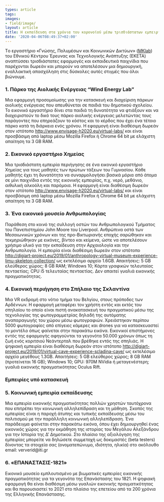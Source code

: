 ```yaml
---
types: article
tags:
images: 
- field/image/
layout: article
title: Η εκπαίδευση στα χρόνια του κορονοϊού μέσω τρισδιάστατων εμπειριών
date: '2020-04-06T08:49:37+02:00'
---
```

<p>
Tο εργαστήριο «Γνώσης, Πολυμέσων και Κοινωνικών Δικτύων» (<a href="https://mklab.iti.gr">MKlab</a>) του Εθνικού Κέντρου Έρευνας και Τεχνολογικής Ανάπτυξης (ΕΚΕΤΑ) αναπτύσσει τρισδιάστατες εφαρμογές και εκπαιδευτικά παιχνίδια που παρέχονται δωρεάν και μπορούν να αποτελέσουν μια δημιουργική, εναλλακτική απασχόληση στις δύσκολες αυτές στιγμές που όλοι βιώνουμε.
</p>
<h3>1. Πάρκο της Αιολικής Ενέργειας “Wind Energy Lab”</h3>
<p>
Μια εφαρμογή προσομοίωσης για την κατασκευή και διαχείριση πάρκων αιολικής ενέργειας που απευθύνεται σε παιδιά του δημοτικού σχολείου.
Το εικονικό εργαστήριο δίνει στα παιδιά τη δυνατότητα να φτιάξουν και να διαχειριστούν το δικό τους πάρκο αιολικής ενέργειας μελετώντας τους παράγοντες που επηρεάζουν το κόστος και το κέρδος που έχει ένα τέτοιο πάρκο κατά τη διάρκεια ενός χρόνου. Η εφαρμογή είναι διαθέσιμη δωρεάν στον ιστότοπο <a href="http://www.envisage-h2020.eu/virtual-labs/">http://www.envisage-h2020.eu/virtual-labs/</a> και είναι προσβάσιμη από laptop μέσω Mozilla Firefox ή Chrome 64 bit με ελάχιστη απαίτηση τα 3 GB RAM.
</p>
<h3>2. Εικονικό εργαστήριο Χημείας</h3>
<p>
Μια τρισδιάστατη εμπειρία περιήγησης σε ένα εικονικό εργαστήριο Χημείας για τους μαθητές των πρώτων τάξεων του Γυμνασίου.
Κάθε μαθητής έχει τη δυνατότητα να συναρμολογήσει βασικά μόρια από άτομα σε μίνι παιχνίδια εντός της εικονικής εμπειρίας, π.χ. νερό, μεθάνιο, αιθυλική αλκοόλη και παρόμοια. Η εφαρμογή είναι διαθέσιμη δωρεάν στον ιστότοπο <a href="http://www.envisage-h2020.eu/virtual-labs/">http://www.envisage-h2020.eu/virtual-labs/</a> και είναι προσβάσιμη από laptop μέσω Mozilla Firefox ή Chrome 64 bit με ελάχιστη απαίτηση τα 3 GB RAM.
</p>
<h3>3. Ένα εικονικό μουσείο Ανθρωπολογίας</h3>
<p>
Παράθεση στο κοινό της συλλογή οστών του Ανθρωπολογικού Τμήματος του Πανεπιστημίου John Moore του Liverpool.
Ανθρώπινα οστά των Μεσαιωνικών χρόνων και της προ-Βικτωριανής εποχής σαρώθηκαν και τεκμηριώθηκαν με εικόνες, βίντεο και κείμενα, ώστε να αποτελέσουν χρήσιμο υλικό για την εκπαίδευση στην Αρχαιολογία και την Ανθρωπολογία. Η εμπειρία είναι διαθέσιμη δωρεάν στον ιστότοπο <a href="http://digiart-project.eu/2019/01/anthropology-virtual-museum-experience-ljmu-skeleton-collection/">http://digiart-project.eu/2019/01/anthropology-virtual-museum-experience-ljmu-skeleton-collection/</a> ως εκτελέσιμο αρχείο 1.6GB. Απαιτήσεις: 5 GB ελεύθερος χώρος;  8 GB RAM; Windows 10;  Κάρτα γραφικών τελευταίας πενταετίας; CPU i5 τελευταίας πενταετίας. Δεν απαιτεί γυαλιά εικονικής πραγματικότητας.
</p>
<h3>4. Eικονική περιήγηση στο Σπήλαιο της Σκλαντίνα</h3>
<p>
Μια VR εκδρομή στο νότιο τμήμα του Βελγίου, στους πρόποδες των Αρδέννων.
Η εφαρμογή μεταφέρει τον χρήστη εντός και εκτός του σπηλαίου το οποίο είναι πιστή ανακατασκευή του πραγματικού μέσω της τεχνολογίας της φωτογραμμετρίας δηλαδή της αυτόματης αναπαραγωγής του χώρου μέσω φωτογραφιών. Χρειάστηκαν περίπου 5000 φωτογραφίες από επίγειες κάμερες και drones για να κατασκευαστεί το μοντέλο όπως φαίνεται στην παρακάτω εικόνα. Εικονικοί επιστήμονες εντός της εφαρμογής αφηγούνται τα γεγονότα 50.000 χρόνων όπως τη ζωή ενός κοριτσιού Νεάντερταλ που βρέθηκε εντός της σπηλιάς. Η ψηφιακή εμπειρία είναι διαθέσιμη δωρεάν στον ιστότοπο <a href="http://digiart-project.eu/2019/01/virtual-cave-experience-scladina-cave/">http://digiart-project.eu/2019/01/virtual-cave-experience-scladina-cave/</a> ως εκτελέσιμο αρχείο μεγέθους 1.3GB. Απαιτήσεις: 5 GB ελεύθερος χώρος; 8 GB RAM (προτείνεται 16 GB); Windows 10; GPU: 970M NVidia ή μεταγενέστερη; γυαλιά εικονικής πραγματικότητας Oculus Rift.
</p>
<h3>Εμπειρίες υπό κατασκευή</h3>
<h3>5. Κοινωνική εμπειρία εκπαίδευσης</h3>
<p>
Μια εμπειρία εικονικής πραγματικότητας πολλών χρηστών ταυτόχρονα που επιτρέπει την κοινωνική αλληλεπίδραση και τη μάθηση. 
Σκοπός της εμπειρίας είναι η παροχή άτυπης και τυπικής εκπαίδευσης μέσω του πολιτισμού με την παράλληλη κοινωνική αλληλεπίδραση. Ένα παράδειγμα φαίνεται στην παρακάτω εικόνα, όπου έχει δημιουργηθεί ένας εικονικός χώρος για την εκμάθηση της ιστορίας του Μεγάλου Αλεξάνδρου για την Ιστορία της Δ’ Δημοτικού. Στο πλαίσιο της αξιολόγηση της εμπειρίας μπορείτε να δηλώσετε συμμετοχή ως δοκιμαστές (beta testers) δίνοντας τα στοιχεία σας (ονοματεπώνυμο, ιδιότητα, ηλικία) στο ακόλουθο email: ververid@iti.gr
</p>
<h3>6. «ΕΠΑΝΑΣΤΑΣΙΣ-1821»</h3>
<p>
Εικονικό μουσείο εμπλουτισμένο με βιωματικές εμπειρίες εικονικής πραγματικότητας για τα γεγονότα της Επανάστασης του 1821. 
Η ψηφιακή εφαρμογή θα είναι διαθέσιμη μέσω γυαλιών εικονικής πραγματικότητας και θα παρουσιαστεί το 2021 στο πλαίσιο της επετείου από τα 200 χρόνια της Ελληνικής Επανάστασης.
</p>


